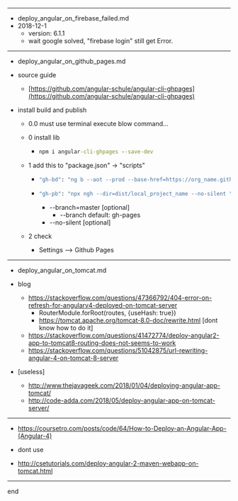 
---

- deploy_angular_on_firebase_failed.md
- 2018-12-1
  - version: 6.1.1
  - wait google solved, "firebase login" still get Error.

---

- deploy_angular_on_github_pages.md
- source guide
  - [https://github.com/angular-schule/angular-cli-ghpages](https://github.com/angular-schule/angular-cli-ghpages)

- install build and publish
     <!-- - > 使用当前lib, angular项目默认部署至, git Remotes中 Name="origin" 的远程仓库地址 -->
    
     - 0.0 must use terminal execute blow command...

     - 0 install lib
       - ```cmd
         npm i angular-cli-ghpages --save-dev
         ```
    
     - 1 add this to "package.json" -> "scripts"
       - ```cmd 
         "gh-bd": "ng b --aot --prod --base-href=https://org_name.github.io/repo_name/", 
         ```
       - ```cmd 
         "gh-pb": "npx ngh --dir=dist/local_project_name --no-silent ", 
         ```
         - --branch=master [optional]
            - --branch default: gh-pages
         - --no-silent [optional]
    
     - 2 check
       - Settings --> Github Pages
      
---

- deploy_angular_on_tomcat.md

- blog
    - https://stackoverflow.com/questions/47366792/404-error-on-refresh-for-angularv4-deployed-on-tomcat-server
        - RouterModule.forRoot(routes, {useHash: true})
        - https://tomcat.apache.org/tomcat-8.0-doc/rewrite.html [dont know how to do it]
    - https://stackoverflow.com/questions/41472774/deploy-angular2-app-to-tomcat8-routing-does-not-seems-to-work
    - https://stackoverflow.com/questions/51042875/url-rewriting-angular-4-on-tomcat-8-server
    
- [useless]
    - http://www.thejavageek.com/2018/01/04/deploying-angular-app-tomcat/
    - http://code-adda.com/2018/05/deploy-angular-app-on-tomcat-server/

---

- https://coursetro.com/posts/code/64/How-to-Deploy-an-Angular-App-(Angular-4)

- dont use
- http://csetutorials.com/deploy-angular-2-maven-webapp-on-tomcat.html

---
end
